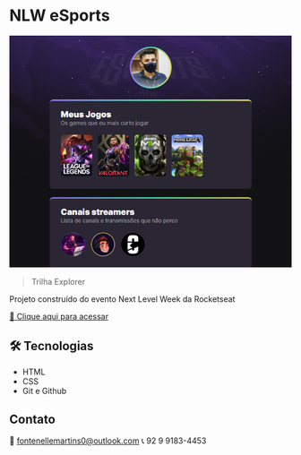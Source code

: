 # NLW eSports 

![preview](./.github/preview.png)





 > Trilha Explorer


Projeto construído do evento Next Level Week da Rocketseat

[🔗 Clique aqui para acessar](https://stanrleyfontenelle.github.io/nlw-esports-explore/)

##  🛠️ Tecnologias 

- HTML  
- CSS
- Git e Github

## Contato

📧 fontenellemartins0@outlook.com
📞 92 9 9183-4453



